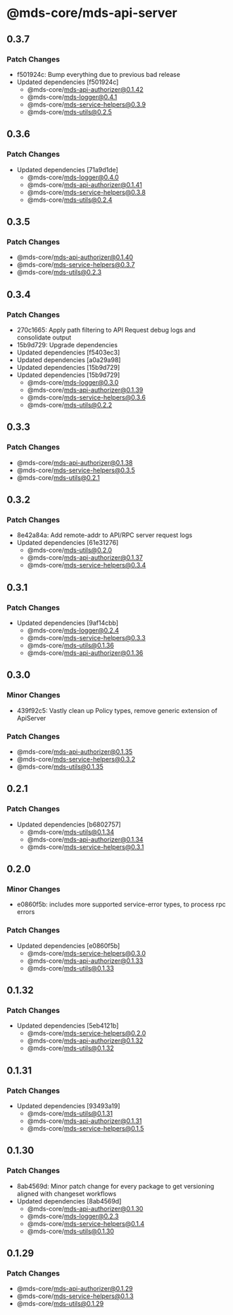 # @mds-core/mds-api-server

## 0.3.7

### Patch Changes

- f501924c: Bump everything due to previous bad release
- Updated dependencies [f501924c]
  - @mds-core/mds-api-authorizer@0.1.42
  - @mds-core/mds-logger@0.4.1
  - @mds-core/mds-service-helpers@0.3.9
  - @mds-core/mds-utils@0.2.5

## 0.3.6

### Patch Changes

- Updated dependencies [71a9d1de]
  - @mds-core/mds-logger@0.4.0
  - @mds-core/mds-api-authorizer@0.1.41
  - @mds-core/mds-service-helpers@0.3.8
  - @mds-core/mds-utils@0.2.4

## 0.3.5

### Patch Changes

- @mds-core/mds-api-authorizer@0.1.40
- @mds-core/mds-service-helpers@0.3.7
- @mds-core/mds-utils@0.2.3

## 0.3.4

### Patch Changes

- 270c1665: Apply path filtering to API Request debug logs and consolidate output
- 15b9d729: Upgrade dependencies
- Updated dependencies [f5403ec3]
- Updated dependencies [a0a29a98]
- Updated dependencies [15b9d729]
- Updated dependencies [15b9d729]
  - @mds-core/mds-logger@0.3.0
  - @mds-core/mds-api-authorizer@0.1.39
  - @mds-core/mds-service-helpers@0.3.6
  - @mds-core/mds-utils@0.2.2

## 0.3.3

### Patch Changes

- @mds-core/mds-api-authorizer@0.1.38
- @mds-core/mds-service-helpers@0.3.5
- @mds-core/mds-utils@0.2.1

## 0.3.2

### Patch Changes

- 8e42a84a: Add remote-addr to API/RPC server request logs
- Updated dependencies [61e31276]
  - @mds-core/mds-utils@0.2.0
  - @mds-core/mds-api-authorizer@0.1.37
  - @mds-core/mds-service-helpers@0.3.4

## 0.3.1

### Patch Changes

- Updated dependencies [9af14cbb]
  - @mds-core/mds-logger@0.2.4
  - @mds-core/mds-service-helpers@0.3.3
  - @mds-core/mds-utils@0.1.36
  - @mds-core/mds-api-authorizer@0.1.36

## 0.3.0

### Minor Changes

- 439f92c5: Vastly clean up Policy types, remove generic extension of ApiServer

### Patch Changes

- @mds-core/mds-api-authorizer@0.1.35
- @mds-core/mds-service-helpers@0.3.2
- @mds-core/mds-utils@0.1.35

## 0.2.1

### Patch Changes

- Updated dependencies [b6802757]
  - @mds-core/mds-utils@0.1.34
  - @mds-core/mds-api-authorizer@0.1.34
  - @mds-core/mds-service-helpers@0.3.1

## 0.2.0

### Minor Changes

- e0860f5b: includes more supported service-error types, to process rpc errors

### Patch Changes

- Updated dependencies [e0860f5b]
  - @mds-core/mds-service-helpers@0.3.0
  - @mds-core/mds-api-authorizer@0.1.33
  - @mds-core/mds-utils@0.1.33

## 0.1.32

### Patch Changes

- Updated dependencies [5eb4121b]
  - @mds-core/mds-service-helpers@0.2.0
  - @mds-core/mds-api-authorizer@0.1.32
  - @mds-core/mds-utils@0.1.32

## 0.1.31

### Patch Changes

- Updated dependencies [93493a19]
  - @mds-core/mds-utils@0.1.31
  - @mds-core/mds-api-authorizer@0.1.31
  - @mds-core/mds-service-helpers@0.1.5

## 0.1.30

### Patch Changes

- 8ab4569d: Minor patch change for every package to get versioning aligned with changeset workflows
- Updated dependencies [8ab4569d]
  - @mds-core/mds-api-authorizer@0.1.30
  - @mds-core/mds-logger@0.2.3
  - @mds-core/mds-service-helpers@0.1.4
  - @mds-core/mds-utils@0.1.30

## 0.1.29

### Patch Changes

- @mds-core/mds-api-authorizer@0.1.29
- @mds-core/mds-service-helpers@0.1.3
- @mds-core/mds-utils@0.1.29
